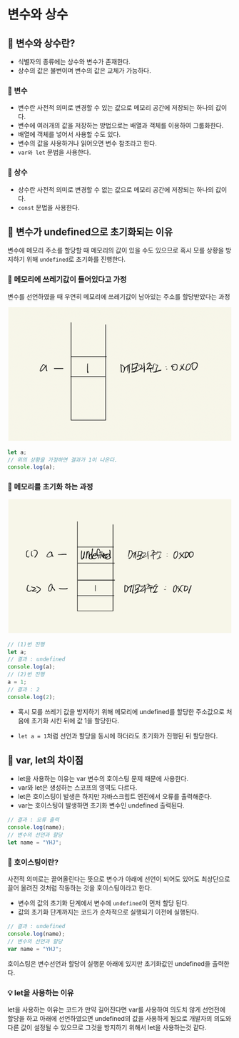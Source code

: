 # 변수와 상수

## 📌 변수와 상수란?

- 식별자의 종류에는 상수와 변수가 존재한다.
- 상수의 값은 불변이며 변수의 값은 교체가 가능하다.

### 🧩 변수

- 변수란 사전적 의미로 변경할 수 있는 값으로 메모리 공간에 저장되는 하나의 값이다.
- 변수에 여러개의 값을 저장하는 방법으로는 배열과 객체를 이용하여 그룹화한다.
- 배열에 객체를 넣어서 사용할 수도 있다.
- 변수의 값을 사용하거나 읽어오면 변수 참조라고 한다.
- `var와 let` 문법을 사용한다.

### 🧩 상수

- 상수란 사전적 의미로 변경할 수 없는 값으로 메모리 공간에 저장되는 하나의 값이다.
- `const` 문법을 사용한다.

## 📌 변수가 undefined으로 초기화되는 이유

변수에 메모리 주소를 할당할 때 메모리의 값이 있을 수도 있으므로 혹시 모를 상황을 방지하기 위해 `undefined`로 초기화를 진행한다.

### 🧩 메모리에 쓰레기값이 들어있다고 가정

변수를 선언하였을 때 우연히 메모리에 쓰레기값이 남아있는 주소를 할당받았다는 과정

<p align="center">
  <img src="./img/초기화과정1.png" alt="html" width="500px" height="300px"/>
</p>

```javascript
let a;
// 위의 상황을 가정하면 결과가 1이 나온다.
console.log(a);
```

### 🧩 메모리를 초기화 하는 과정

<p align="center">
  <img src="./img/초기화과정2.png" alt="html" width="500px" height="300px"/>
</p>

```javascript
// (1)번 진행
let a;
// 결과 : undefined
console.log(a);
// (2)번 진행
a = 1;
// 결과 : 2
console.log(2);
```

- 혹시 모를 쓰레기 값을 방지하기 위해 메모리에 undefined를 할당한 주소값으로 처음에 초기화 시킨 뒤에 값 1을 할당한다.

- `let a = 1`처럼 선언과 할당을 동시에 하더라도 초기화가 진행된 뒤 할당한다.

## 📌 var, let의 차이점

- let을 사용하는 이유는 var 변수의 호이스팅 문제 때문에 사용한다.
- var와 let은 생성하는 스코프의 영역도 다르다.
- let은 호이스팅이 발생은 하지만 자바스크립트 엔진에서 오류를 출력해준다.
- var는 호이스팅이 발생하면 초기화 변수인 undefined 출력된다.

```javascript
// 결과 : 오류 출력
console.log(name);
// 변수의 선언과 할당
let name = "YHJ";
```

### 🧩 호이스팅이란?
사전적 의미로는 끌어올린다는 뜻으로 변수가 아래에 선언이 되어도 있어도 최상단으로 끌어 올려진 것처럼 작동하는 것을 호이스팅이라고 한다.

- 변수의 값의 초기화 단계에서 변수에 `undefined`이 먼저 할당 된다.
- 값의 초기화 단계까지는 코드가 순차적으로 실행되기 이전에 실행된다.

```javascript
// 결과 : undefined
console.log(name);
// 변수의 선언과 할당
var name = "YHJ";
```

호이스팅은 변수선언과 할당이 실행문 아래에 있지만 초기화값인 undefined을 출력한다.

### 💡 let을 사용하는 이유

let을 사용하는 이유는 코드가 만약 길어진다면 var를 사용하여 의도치 않게 선언전에 할당을 하고 아래에 선언하였으면 undefined의 값을 사용하게 됨으로 개발자의 의도와 다른 값이 설정될 수 있으므로 그것을 방지하기 위해서 let을 사용하는것 같다.